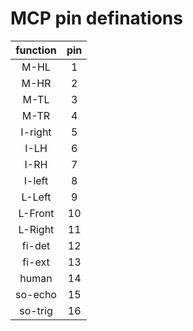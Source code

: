 # MCP pin definations

| function |  pin  |
| :------: | :----:|
| M-HL     |   1   |
| M-HR     |   2   |
| M-TL     |   3   |
| M-TR     |   4   |
| I-right  |   5   |
| I-LH     |   6   |
| I-RH     |   7   |
| I-left   |   8   |
| L-Left   |   9   |
| L-Front  |   10  |
| L-Right  |   11  |
| fi-det   |   12  |
| fi-ext   |   13  |
| human    |   14  |
| so-echo  |   15  |
| so-trig  |   16  |
